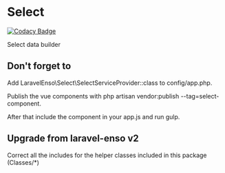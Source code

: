 # Select

[![Codacy Badge](https://api.codacy.com/project/badge/Grade/c6799b0705d34fdab5cd100e7cfe6312)](https://www.codacy.com/app/laravel-enso/Select?utm_source=github.com&utm_medium=referral&utm_content=laravel-enso/Select&utm_campaign=badger)

Select data builder

## Don't forget to

Add LaravelEnso\Select\SelectServiceProvider::class to config/app.php.

Publish the vue components with php artisan vendor:publish --tag=select-component.

After that include the component in your app.js and run gulp.

## Upgrade from laravel-enso v2

Correct all the includes for the helper classes included in this package (Classes/*)
